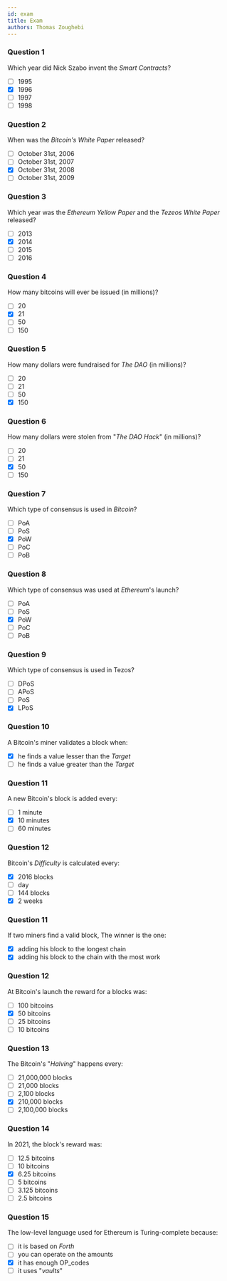 ```yaml
---
id: exam
title: Exam
authors: Thomas Zoughebi
---
```


### Question 1
Which year did Nick Szabo invent the *Smart Contracts*?

- [ ] 1995
- [x] 1996
- [ ] 1997
- [ ] 1998

### Question 2
When was the *Bitcoin's White Paper* released?

- [ ] October 31st, 2006
- [ ] October 31st, 2007
- [x] October 31st, 2008
- [ ] October 31st, 2009

### Question 3
Which year was the *Ethereum Yellow Paper* and the *Tezeos White Paper* released?

- [ ] 2013
- [x] 2014
- [ ] 2015
- [ ] 2016

### Question 4
How many bitcoins will ever be issued (in millions)?

- [ ] 20
- [x] 21
- [ ] 50
- [ ] 150

### Question 5
How many dollars were fundraised for *The DAO* (in millions)?

- [ ] 20
- [ ] 21
- [ ] 50
- [x] 150

### Question 6
How many dollars were stolen from "*The DAO Hack*" (in millions)?

- [ ] 20
- [ ] 21
- [x] 50
- [ ] 150

### Question 7
Which type of consensus is used in *Bitcoin*?

- [ ] PoA
- [ ] PoS
- [x] PoW
- [ ] PoC
- [ ] PoB

### Question 8
Which type of consensus was used at *Ethereum*'s launch?

- [ ] PoA
- [ ] PoS
- [x] PoW
- [ ] PoC
- [ ] PoB

### Question 9
Which type of consensus is used in Tezos?

- [ ] DPoS
- [ ] APoS
- [ ] PoS
- [x] LPoS

### Question 10
A Bitcoin's miner validates a block when:

- [x] he finds a value lesser than the *Target*
- [ ] he finds a value greater than the *Target*

### Question 11
A new Bitcoin's block is added every:

- [ ] 1 minute
- [x] 10 minutes
- [ ] 60 minutes

### Question 12
Bitcoin's *Difficulty* is calculated every:

- [x] 2016 blocks
- [ ] day
- [ ] 144 blocks
- [x] 2 weeks

### Question 11
If two miners find a valid block, The winner is the one:

- [x] adding his block to the longest chain
- [x] adding his block to the chain with the most work

### Question 12
At Bitcoin's launch the reward for a blocks was:

- [ ] 100 bitcoins
- [x] 50 bitcoins
- [ ] 25 bitcoins
- [ ] 10 bitcoins

### Question 13
The Bitcoin's "*Halving*" happens every:

- [ ] 21,000,000 blocks
- [ ] 21,000 blocks
- [ ] 2,100 blocks
- [x] 210,000 blocks
- [ ] 2,100,000 blocks

### Question 14
In 2021, the block's reward was:

- [ ] 12.5 bitcoins
- [ ] 10 bitcoins
- [x] 6.25 bitcoins
- [ ] 5 bitcoins
- [ ] 3.125 bitcoins
- [ ] 2.5 bitcoins

### Question 15
The low-level language used for Ethereum is Turing-complete because:

- [ ] it is based on *Forth*
- [ ] you can operate on the amounts
- [x] it has enough OP_codes
- [ ] it uses "*vaults*"
